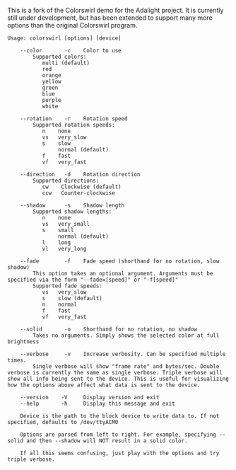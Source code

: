 This is a fork of the Colorswirl demo for the Adalight project. It is currently still under development, but has been extended to support many more options than the original Colorswirl program.

    Usage: colorswirl [options] [device]

        --color       -c    Color to use   
            Supported colors:
               multi (default)
               red
               orange
               yellow
               green
               blue
               purple
               white

        --rotation    -r    Rotation speed   
            Supported rotation speeds:
               n    none
               vs   very_slow
               s    slow
                    normal (default)
               f    fast
               vf   very_fast

        --direction   -d    Rotation direction   
            Supported directions:
               cw    Clockwise (default)
               ccw   Counter-clockwise

        --shadow      -s    Shadow length   
            Supported shadow lengths:
               n    none
               vs   very_small
               s    small
                    normal (default)
               l    long
               vl   very_long

        --fade        -f    Fade speed (shorthand for no rotation, slow shadow)   
            This option takes an optional argument. Arguments must be specified via the form "--fade=[speed]" or "-f[speed]"
            Supported fade speeds:
               vs   very_slow
               s    slow (default)
               n    normal
               f    fast
               vf   very_fast   

        --solid       -o    Shorthand for no rotation, no shadow   
            Takes no arguments. Simply shows the selected color at full brightness   

        --verbose     -v    Increase verbosity. Can be specified multiple times.   
            Single verbose will show "frame rate" and bytes/sec. Double verbose is currently the same as single verbose. Triple verbose will show all info being sent to the device. This is useful for visualizing how the options above affect what data is sent to the device.   

        --version    -V     Display version and exit   
        --help       -h     Display this message and exit   

        Device is the path to the block device to write data to. If not specified, defaults to /dev/ttyACM0

        Options are parsed from left to right. For example, specifying --solid and then --shadow will NOT result in a solid color.
        
        If all this seems confusing, just play with the options and try triple verbose.   